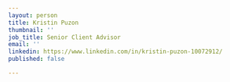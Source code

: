 ```yaml
---
layout: person
title: Kristin Puzon
thumbnail: ''
job_title: Senior Client Advisor
email: ''
linkedin: https://www.linkedin.com/in/kristin-puzon-10072912/
published: false

---
```

